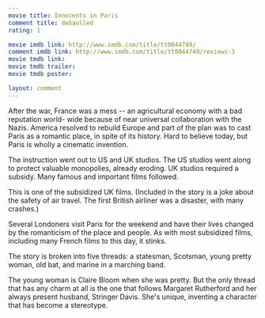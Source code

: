 ```yaml
---
movie title: Innocents in Paris
comment title: deGaulled
rating: 1

movie imdb link: http://www.imdb.com/title/tt0044749/
comment imdb link: http://www.imdb.com/title/tt0044749/reviews-3
movie tmdb link: 
movie tmdb trailer: 
movie tmdb poster: 

layout: comment
---
```


After the war, France was a mess -- an agricultural economy with a bad reputation world- wide because of near universal collaboration with the Nazis. America resolved to rebuild Europe and part of the plan was to cast Paris as a romantic place, in spite of its history. Hard to believe today, but Paris is wholly a cinematic invention.

The instruction went out to US and UK studios. The US studios went along to protect valuable monopolies, already eroding. UK studios required a subsidy. Many famous and important films followed.

This is one of the subsidized UK films. (Included in the story is a joke about the safety of air travel. The first British airliner was a disaster, with many crashes.)

Several Londoners visit Paris for the weekend and have their lives changed by the romanticism of the place and people. As with most subsidized films, including many French films to this day, it stinks.

The story is broken into five threads: a statesman, Scotsman, young pretty woman, old bat, and marine in a marching band.

The young woman is Claire Bloom when she was pretty. But the only thread that has any charm at all is the one that follows Margaret Rutherford and her always present husband, Stringer Davis. She's unique, inventing a character that has become a stereotype.